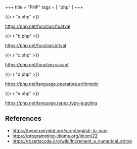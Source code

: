 +++
title = "PHP"
tags = [ "php" ]
+++

{{< r "a.php" >}}

<https://php.net/function.floatval>

{{< r "b.php" >}}

<https://php.net/function.intval>

{{< r "c.php" >}}

<https://php.net/function.sscanf>

{{< r "d.php" >}}

<https://php.net/language.operators.arithmetic>

{{< r "e.php" >}}

<https://php.net/language.types.type-juggling>

## References

- <https://hyperpolyglot.org/scripting#str-to-num>
- <https://programming-idioms.org/idiom/22>
- <https://rosettacode.org/wiki/Increment_a_numerical_string>
